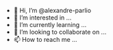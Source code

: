 - 👋 Hi, I’m @alexandre-parlio
- 👀 I’m interested in ...
- 🌱 I’m currently learning ...
- 💞️ I’m looking to collaborate on ...
- 📫 How to reach me ...

<!---
alexandre-parlio/alexandre-parlio is a ✨ special ✨ repository because its `README.md` (this file) appears on your GitHub profile.
You can click the Preview link to take a look at your changes.
--->
